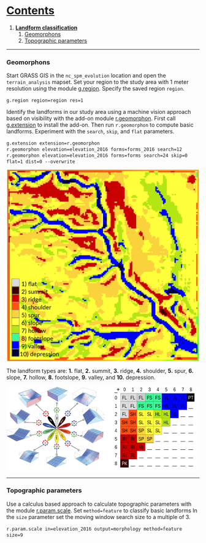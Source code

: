 # [Contents](readme.md#contents)
1. [**Landform classification**](#landform-classification.md)
    1. [Geomorphons](#geomorphons)
    2. [Topographic parameters](#topographic-parameters)

---

### Geomorphons
Start GRASS GIS in the `nc_spm_evolution` location
and open the `terrain_analysis` mapset.
Set your region to the study area
with 1 meter resolution
using the module
[g.region](https://grass.osgeo.org/grass74/manuals/g.region.html).
Specify the saved region `region`.
```
g.region region=region res=1
```

Identify the landforms in our study area using
a machine vision approach based on visibility
with the add-on module
[r.geomorphon](https://grass.osgeo.org/grass74/manuals/addons/r.geomorphon.html).
First call
[g.extension](https://grass.osgeo.org/grass74/manuals/g.extension.html)
to install the add-on.
Then run `r.geomorphon` to compute basic landforms.
Experiment with the
`search`, `skip`, and `flat` parameters.
```
g.extension extension=r.geomorphon
r.geomorphon elevation=elevation_2016 forms=forms_2016 search=12
r.geomorphon elevation=elevation_2016 forms=forms search=24 skip=0 flat=1 dist=0 --overwrite
```

<p align="center">
  <img src="images/3d-ecosystems/landforms.png" height="500">
</p>

The landform types are:
**1.** flat, **2.** summit, **3.** ridge, **4.** shoulder, **5.** spur,
**6.** slope, **7.** hollow, **8.** footslope, **9.** valley,
and **10.** depression.

<p align="center"><img src="images/geomorphon_legend.png"></p>

---

### Topographic parameters
Use a calculus based approach to calculate topographic parameters
with the module
[r.param.scale](https://grass.osgeo.org/grass74/manuals/r.param.scale.html).
Set `method=feature` to classify basic landforms
In the `size` parameter set the moving window search size to a multiple of 3.
```
r.param.scale in=elevation_2016 output=morphology method=feature size=9
```
